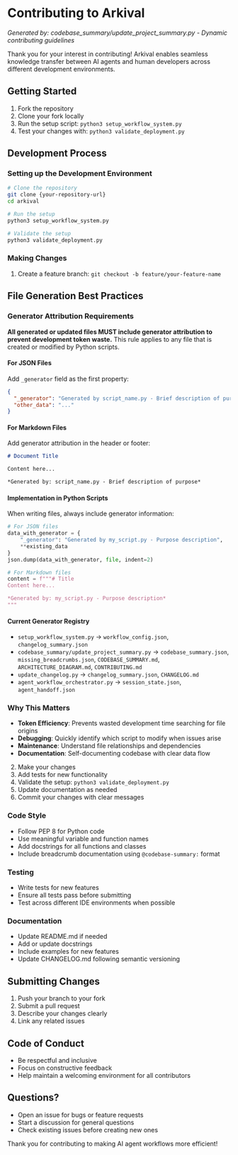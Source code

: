 # Contributing to Arkival

*Generated by: codebase_summary/update_project_summary.py - Dynamic contributing guidelines*

Thank you for your interest in contributing! Arkival enables seamless knowledge transfer between AI agents and human developers across different development environments.

## Getting Started

1. Fork the repository
2. Clone your fork locally
3. Run the setup script: `python3 setup_workflow_system.py`
4. Test your changes with: `python3 validate_deployment.py`

## Development Process

### Setting up the Development Environment

```bash
# Clone the repository
git clone {your-repository-url}
cd arkival

# Run the setup
python3 setup_workflow_system.py

# Validate the setup
python3 validate_deployment.py
```

### Making Changes

1. Create a feature branch: `git checkout -b feature/your-feature-name`

## File Generation Best Practices

### Generator Attribution Requirements

**All generated or updated files MUST include generator attribution to prevent development token waste.** This rule applies to any file that is created or modified by Python scripts.

#### For JSON Files
Add `_generator` field as the first property:
```json
{
  "_generator": "Generated by script_name.py - Brief description of purpose",
  "other_data": "..."
}
```

#### For Markdown Files  
Add generator attribution in the header or footer:
```markdown
# Document Title

Content here...

*Generated by: script_name.py - Brief description of purpose*
```

#### Implementation in Python Scripts
When writing files, always include generator information:

```python
# For JSON files
data_with_generator = {
    "_generator": "Generated by my_script.py - Purpose description",
    **existing_data
}
json.dump(data_with_generator, file, indent=2)

# For Markdown files
content = f"""# Title
Content here...

*Generated by: my_script.py - Purpose description*
"""
```

#### Current Generator Registry
- `setup_workflow_system.py` → `workflow_config.json`, `changelog_summary.json`
- `codebase_summary/update_project_summary.py` → `codebase_summary.json`, `missing_breadcrumbs.json`, `CODEBASE_SUMMARY.md`, `ARCHITECTURE_DIAGRAM.md`, `CONTRIBUTING.md`
- `update_changelog.py` → `changelog_summary.json`, `CHANGELOG.md`
- `agent_workflow_orchestrator.py` → `session_state.json`, `agent_handoff.json`

### Why This Matters
- **Token Efficiency**: Prevents wasted development time searching for file origins
- **Debugging**: Quickly identify which script to modify when issues arise
- **Maintenance**: Understand file relationships and dependencies
- **Documentation**: Self-documenting codebase with clear data flow
2. Make your changes
3. Add tests for new functionality
4. Validate the setup: `python3 validate_deployment.py`
5. Update documentation as needed
6. Commit your changes with clear messages

### Code Style

- Follow PEP 8 for Python code
- Use meaningful variable and function names
- Add docstrings for all functions and classes
- Include breadcrumb documentation using `@codebase-summary:` format

### Testing

- Write tests for new features
- Ensure all tests pass before submitting
- Test across different IDE environments when possible

### Documentation

- Update README.md if needed
- Add or update docstrings
- Include examples for new features
- Update CHANGELOG.md following semantic versioning

## Submitting Changes

1. Push your branch to your fork
2. Submit a pull request
3. Describe your changes clearly
4. Link any related issues

## Code of Conduct

- Be respectful and inclusive
- Focus on constructive feedback
- Help maintain a welcoming environment for all contributors

## Questions?

- Open an issue for bugs or feature requests
- Start a discussion for general questions
- Check existing issues before creating new ones

Thank you for contributing to making AI agent workflows more efficient!
